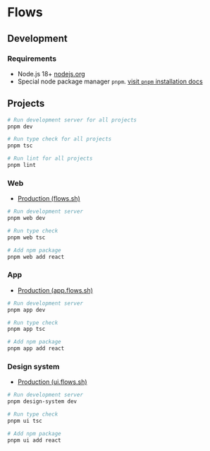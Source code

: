 # Flows

## Development

### Requirements

- Node.js 18+ [nodejs.org](https://nodejs.org/)
- Special node package manager `pnpm`. [visit `pnpm` installation docs](https://pnpm.io/installation)

## Projects

```bash
# Run development server for all projects
pnpm dev

# Run type check for all projects
pnpm tsc

# Run lint for all projects
pnpm lint
```

### Web

- [Production (flows.sh)](https://flows.sh)

```bash
# Run development server
pnpm web dev

# Run type check
pnpm web tsc

# Add npm package
pnpm web add react
```

### App

- [Production (app.flows.sh)](https://app.flows.sh)

```bash
# Run development server
pnpm app dev

# Run type check
pnpm app tsc

# Add npm package
pnpm app add react
```

### Design system

- [Production (ui.flows.sh)](https://ui.flows.sh)

```bash
# Run development server
pnpm design-system dev

# Run type check
pnpm ui tsc

# Add npm package
pnpm ui add react
```
